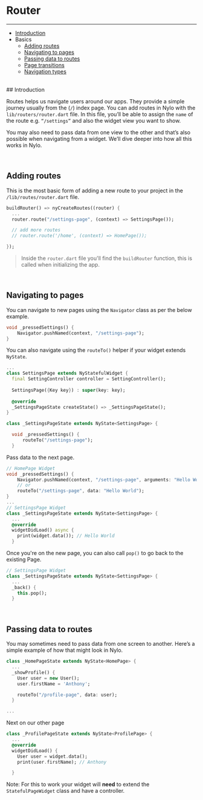 # Router

---

<a name="section-1"></a>
- [Introduction](#introduction "Introduction")
- Basics
  - [Adding routes](#adding-routes "Adding routes")
  - [Navigating to pages](#navigating-to-pages "Navigating to pages")
  - [Passing data to routes](#passing-data-to-routes "Passing data to routes")
  - [Page transitions](#page-transitions "Page transitions")
  - [Navigation types](#navigation-types "Navigation types")


<div id="introduction"></div>
<br>
## Introduction

Routes helps us navigate users around our apps. They provide a simple journey usually from the (`/`) index page. You can add routes in Nylo with the `lib/routers/router.dart` file. In this file, you’ll be able to assign the `name` of the route e.g. `“/settings”` and also the widget view you want to show.

You may also need to pass data from one view to the other and that’s also possible when navigating from a widget. We’ll dive deeper into how all this works in Nylo. 

<div id="adding-routes"></div>
<br>

## Adding routes

This is the most basic form of adding a new route to your project in the `/lib/routes/router.dart` file.

``` dart
buildRouter() => nyCreateRoutes((router) {
  ...
  router.route("/settings-page", (context) => SettingsPage());

  // add more routes
  // router.route('/home', (context) => HomePage());

});
```

> Inside the `router.dart` file you'll find the `buildRouter` function, this is called when initializing the app.

<div id="navigating-to-pages"></div>
<br>

## Navigating to pages

You can navigate to new pages using the `Navigator` class as per the below example.

``` dart
void _pressedSettings() {
    Navigator.pushNamed(context, "/settings-page");
}
```

You can also navigate using the `routeTo()` helper if your widget extends `NyState`.

``` dart
...
class SettingsPage extends NyStatefulWidget {
  final SettingController controller = SettingController();
  
  SettingsPage({Key key}) : super(key: key);
  
  @override
  _SettingsPageState createState() => _SettingsPageState();
}

class _SettingsPageState extends NyState<SettingsPage> {

  void _pressedSettings() {
      routeTo("/settings-page");
  }
```

Pass data to the next page.
``` dart
// HomePage Widget
void _pressedSettings() {
    Navigator.pushNamed(context, "/settings-page", arguments: "Hello World");
    // or
    routeTo("/settings-page", data: "Hello World");
}
...
// SettingsPage Widget
class _SettingsPageState extends NyState<SettingsPage> {
  ...
  @override
  widgetDidLoad() async {
    print(widget.data()); // Hello World
  }
```

Once you're on the new page, you can also call `pop()` to go back to the existing Page.
``` dart
// SettingsPage Widget
class _SettingsPageState extends NyState<SettingsPage> {
  ...
  _back() {
    this.pop();
  }
```

<div id="passing-data-to-routes"></div>
<br>

## Passing data to routes

You may sometimes need to pass data from one screen to another. Here’s a simple example of how that might look in Nylo.

``` dart
class _HomePageState extends NyState<HomePage> {
  ...
  _showProfile() {
    User user = new User();
    user.firstName = 'Anthony';

    routeTo("/profile-page", data: user);
  }

...
```

Next on our other page

``` dart 
class _ProfilePageState extends NyState<ProfilePage> {
  ...
  @override
  widgetDidLoad() {
    User user = widget.data();
    print(user.firstName); // Anthony

  }
```

Note: For this to work your widget will **need** to extend the `StatefulPageWidget` class and have a controller.
